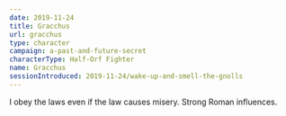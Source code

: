 ```yaml
---
date: 2019-11-24
title: Gracchus
url: gracchus
type: character
campaign: a-past-and-future-secret
characterType: Half-Orf Fighter
name: Gracchus
sessionIntroduced: 2019-11-24/wake-up-and-smell-the-gnolls
---
```


I obey the laws even if the law causes misery. Strong Roman influences.
